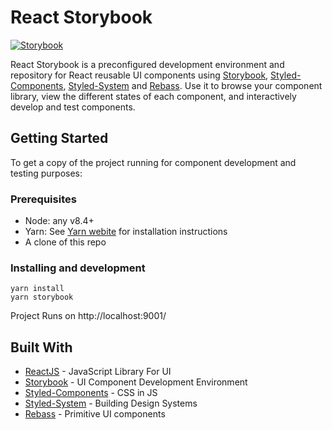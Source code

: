 # React Storybook

[![Storybook](https://github.com/storybooks/press/blob/master/badges/storybook.svg)](https://github.com/storybooks/storybook)

React Storybook is a preconfigured development environment and repository for React reusable UI components using [Storybook](https://github.com/storybooks/storybook), [Styled-Components](https://github.com/styled-components/styled-components), [Styled-System](https://github.com/jxnblk/styled-system) and [Rebass](https://github.com/rebassjs/rebass). Use it to browse your component library, view the different states of each component, and interactively develop and test components.

## Getting Started

To get a copy of the project running for component development and testing purposes:

### Prerequisites

-   Node: any v8.4+
-   Yarn: See [Yarn webite](https://yarnpkg.com/lang/en/docs/install/) for installation instructions
-   A clone of this repo

### Installing and development

```
yarn install
yarn storybook
```

Project Runs on http://localhost:9001/

## Built With

-   [ReactJS](https://github.com/facebook/react) - JavaScript Library For UI
-   [Storybook](https://github.com/storybooks/storybook) - UI Component Development Environment
-   [Styled-Components](https://github.com/styled-components/styled-components) - CSS in JS
-   [Styled-System](https://github.com/jxnblk/styled-system) - Building Design Systems
-   [Rebass](https://github.com/jxnblk/styled-system) - Primitive UI components
